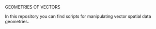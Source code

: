 GEOMETRIES OF VECTORS

In this repository you can find scripts for manipulating vector spatial data geometries.
